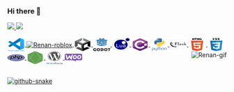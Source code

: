 ### Hi there 👋


 <div>
  <a href="https://github.com/RenanMsV">
  <img height="180em" src="https://github-readme-stats.vercel.app/api?username=RenanMsV&show_icons=true&theme=gotham&include_all_commits=true&count_private=true"/>
  <img height="180em" src="https://github-readme-stats.vercel.app/api/top-langs/?username=RenanMsV&layout=compact&langs_count=7&theme=gotham"/>
</div>
<div style="display: inline_block"><br>
  <img align="center" alt="Renan-vscode" height="30" width="40" src="https://raw.githubusercontent.com/devicons/devicon/master/icons/vscode/vscode-original-wordmark.svg">
  <img align="center" alt="Renan-roblox" height="25" width="25" src="https://upload.wikimedia.org/wikipedia/commons/thumb/6/6c/Roblox_Logo.svg/400px-Roblox_Logo.svg.png">
  <img align="center" alt="Renan-unity" height="30" width="40" src="https://raw.githubusercontent.com/devicons/devicon/master/icons/unity/unity-original.svg">
  <img align="center" alt="Renan-godot" height="30" width="40" src="https://raw.githubusercontent.com/devicons/devicon/master/icons/godot/godot-original-wordmark.svg">
  <img align="center" alt="Renan-lua" height="30" width="40" src="https://raw.githubusercontent.com/devicons/devicon/master/icons/lua/lua-original-wordmark.svg">
  <img align="center" alt="Renan-Csharp" height="30" width="40" src="https://raw.githubusercontent.com/devicons/devicon/master/icons/csharp/csharp-original.svg">
  <img align="center" alt="Renan-Python" height="30" width="40" src="https://raw.githubusercontent.com/devicons/devicon/master/icons/python/python-original-wordmark.svg">
  <img align="center" alt="Renan-flask" height="30" width="40" src="https://raw.githubusercontent.com/devicons/devicon/master/icons/flask/flask-original-wordmark.svg">
  <img align="center" alt="Renan-HTML" height="30" width="40" src="https://raw.githubusercontent.com/devicons/devicon/master/icons/html5/html5-original-wordmark.svg">
  <img align="center" alt="Renan-CSS" height="30" width="40" src="https://raw.githubusercontent.com/devicons/devicon/master/icons/css3/css3-original-wordmark.svg">
  <img align="center" alt="Renan-php" height="30" width="40" src="https://raw.githubusercontent.com/devicons/devicon/master/icons/php/php-original.svg">
  <img align="center" alt="Renan-nodejs" height="30" width="40" src="https://raw.githubusercontent.com/devicons/devicon/master/icons/nodejs/nodejs-plain.svg">
  <img align="center" alt="Renan-wordpress" height="30" width="40" src="https://raw.githubusercontent.com/devicons/devicon/master/icons/wordpress/wordpress-original.svg">
  <img align="center" alt="Renan-woocommerce" height="30" width="40" src="https://raw.githubusercontent.com/devicons/devicon/master/icons/woocommerce/woocommerce-original.svg">
  <img align="right" alt="Renan-gif" src="https://i.imgur.com/zNSWQMa.gif">
</div>
  
  ##
  
<picture>
  <source media="(prefers-color-scheme: dark)" srcset="https://github.com/RenanMsV/RenanMsV/blob/output/github-contribution-grid-snake-dark.svg" />
  <source media="(prefers-color-scheme: light)" srcset="https://github.com/RenanMsV/RenanMsV/blob/output/github-contribution-grid-snake.svg" />
  <img alt="github-snake" src="https://github.com/RenanMsV/RenanMsV/blob/output/github-contribution-grid-snake.svg" />
</picture>
